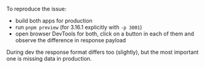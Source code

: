 To reproduce the issue:

- build both apps for production
- run `pnpm preview` (for 3.16.1 explicitly with `-p 3001`)
- open browser DevTools for both, click on a button in each of them and observe the difference in response payload

During dev the response format differs too (slightly), but the most important one is missing data in production.
